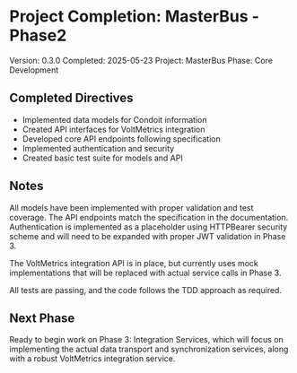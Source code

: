 # Project Completion: MasterBus - Phase2

Version: 0.3.0
Completed: 2025-05-23
Project: MasterBus
Phase: Core Development

## Completed Directives

* Implemented data models for Condoit information
* Created API interfaces for VoltMetrics integration
* Developed core API endpoints following specification
* Implemented authentication and security
* Created basic test suite for models and API

## Notes

All models have been implemented with proper validation and test coverage. The API endpoints match the specification in the documentation. Authentication is implemented as a placeholder using HTTPBearer security scheme and will need to be expanded with proper JWT validation in Phase 3.

The VoltMetrics integration API is in place, but currently uses mock implementations that will be replaced with actual service calls in Phase 3.

All tests are passing, and the code follows the TDD approach as required.

## Next Phase

Ready to begin work on Phase 3: Integration Services, which will focus on implementing the actual data transport and synchronization services, along with a robust VoltMetrics integration service. 